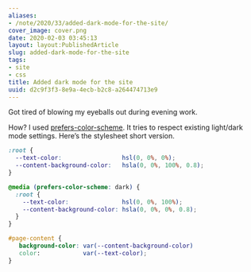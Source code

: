 ```yaml
---
aliases:
- /note/2020/33/added-dark-mode-for-the-site/
cover_image: cover.png
date: 2020-02-03 03:45:13
layout: layout:PublishedArticle
slug: added-dark-mode-for-the-site
tags:
- site
- css
title: Added dark mode for the site
uuid: d2c9f3f3-8e9a-4ecb-b2c8-a264474713e9
---
```


Got tired of blowing my eyeballs out during evening work.

How? I used
[prefers-color-scheme](https://developer.mozilla.org/en-US/search?q=prefers-color-scheme).
It tries to respect existing light/dark mode settings. Here’s the
stylesheet short version.

``` scss
:root {
  --text-color:                 hsl(0, 0%, 0%);
  --content-background-color:   hsla(0, 0%, 100%, 0.8);
}

@media (prefers-color-scheme: dark) {
  :root {
    --text-color:               hsl(0, 0%, 100%);
    --content-background-color: hsla(0, 0%, 0%, 0.8);
  }
}

#page-content {
   background-color: var(--content-background-color)
   color:            var(--text-color);
}
```
